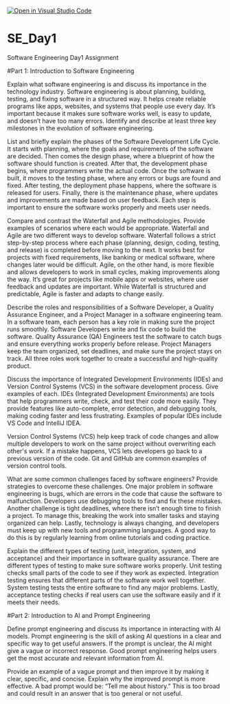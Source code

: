 [![Open in Visual Studio Code](https://classroom.github.com/assets/open-in-vscode-2e0aaae1b6195c2367325f4f02e2d04e9abb55f0b24a779b69b11b9e10269abc.svg)](https://classroom.github.com/online_ide?assignment_repo_id=18373033&assignment_repo_type=AssignmentRepo)
# SE_Day1
Software Engineering Day1 Assignment

#Part 1: Introduction to Software Engineering

Explain what software engineering is and discuss its importance in the technology industry.
Software engineering is about planning, building, testing, and fixing software in a structured way. It helps create reliable programs like apps, websites, and systems that people use every day. It’s important because it makes sure software works well, is easy to update, and doesn’t have too many errors.
Identify and describe at least three key milestones in the evolution of software engineering.

List and briefly explain the phases of the Software Development Life Cycle.
It starts with planning, where the goals and requirements of the software are decided. Then comes the design phase, where a blueprint of how the software should function is created. After that, the development phase begins, where programmers write the actual code. Once the software is built, it moves to the testing phase, where any errors or bugs are found and fixed. After testing, the deployment phase happens, where the software is released for users. Finally, there is the maintenance phase, where updates and improvements are made based on user feedback. Each step is important to ensure the software works properly and meets user needs.

Compare and contrast the Waterfall and Agile methodologies. Provide examples of scenarios where each would be appropriate.
Waterfall and Agile are two different ways to develop software. Waterfall follows a strict step-by-step process where each phase (planning, design, coding, testing, and release) is completed before moving to the next. It works best for projects with fixed requirements, like banking or medical software, where changes later would be difficult. Agile, on the other hand, is more flexible and allows developers to work in small cycles, making improvements along the way. It’s great for projects like mobile apps or websites, where user feedback and updates are important. While Waterfall is structured and predictable, Agile is faster and adapts to change easily.

Describe the roles and responsibilities of a Software Developer, a Quality Assurance Engineer, and a Project Manager in a software engineering team.
In a software team, each person has a key role in making sure the project runs smoothly. Software Developers write and fix code to build the software. Quality Assurance (QA) Engineers test the software to catch bugs and ensure everything works properly before release. Project Managers keep the team organized, set deadlines, and make sure the project stays on track. All three roles work together to create a successful and high-quality product.

Discuss the importance of Integrated Development Environments (IDEs) and Version Control Systems (VCS) in the software development process. Give examples of each.
IDEs (Integrated Development Environments) are tools that help programmers write, check, and test their code more easily. They provide features like auto-complete, error detection, and debugging tools, making coding faster and less frustrating. Examples of popular IDEs include VS Code and IntelliJ IDEA.

Version Control Systems (VCS) help keep track of code changes and allow multiple developers to work on the same project without overwriting each other's work. If a mistake happens, VCS lets developers go back to a previous version of the code. Git and GitHub are common examples of version control tools.

What are some common challenges faced by software engineers? Provide strategies to overcome these challenges.
One major problem in software engineering is bugs, which are errors in the code that cause the software to malfunction. Developers use debugging tools to find and fix these mistakes. Another challenge is tight deadlines, where there isn’t enough time to finish a project. To manage this, breaking the work into smaller tasks and staying organized can help. Lastly, technology is always changing, and developers must keep up with new tools and programming languages. A good way to do this is by regularly learning from online tutorials and coding practice.

Explain the different types of testing (unit, integration, system, and acceptance) and their importance in software quality assurance.
There are different types of testing to make sure software works properly. Unit testing checks small parts of the code to see if they work as expected. Integration testing ensures that different parts of the software work well together. System testing tests the entire software to find any major problems. Lastly, acceptance testing checks if real users can use the software easily and if it meets their needs.

#Part 2: Introduction to AI and Prompt Engineering

Define prompt engineering and discuss its importance in interacting with AI models.
Prompt engineering is the skill of asking AI questions in a clear and specific way to get useful answers. If the prompt is unclear, the AI might give a vague or incorrect response. Good prompt engineering helps users get the most accurate and relevant information from AI.

Provide an example of a vague prompt and then improve it by making it clear, specific, and concise. Explain why the improved prompt is more effective.
A bad prompt would be: “Tell me about history.” This is too broad and could result in an answer that is too general or not useful.
